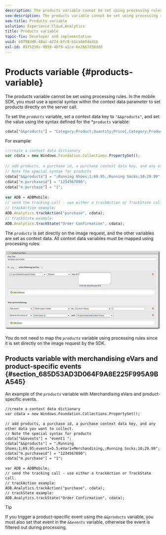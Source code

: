 ```yaml
---
description: The products variable cannot be set using processing rules. In the mobile SDK, you must use a special syntax within the context data parameter to set products directly on the server call.
seo-description: The products variable cannot be set using processing rules. In the mobile SDK, you must use a special syntax within the context data parameter to set products directly on the server call.
seo-title: Products variable
solution: Experience Cloud,Analytics
title: Products variable
topic-fix: Developer and implementation
uuid: 607983d6-48ac-4274-bfc8-b1ca4e5dad1b
exl-id: 0575236c-9858-4bf9-a2ce-6e2667d58ddd
---
```

# Products variable {#products-variable}

The products variable cannot be set using processing rules. In the mobile SDK, you must use a special syntax within the context data parameter to set products directly on the server call.

To set the *`products`* variable, set a context data key to `"&&products"`, and set the value using the syntax defined for the *`products` variable:

```js
cdata["&&products"] = "Category;Product;Quantity;Price[,Category;Product;Quantity;Price]";
```

For example:

```js
//create a context data dictionary 
var cdata = new Windows.Foundation.Collections.PropertySet(); 
 
// add products, a purchase id, a purchase context data key, and any other data you want to collect. 
// Note the special syntax for products 
cdata["&&products"] = ";Running Shoes;1;69.95,;Running Socks;10;29.99"; 
cdata["m.purchaseid"] = "1234567890"; 
cdata["m.purchase"] = "1"; 
 
var ADB = ADBMobile; 
// send the tracking call - use either a trackAction or TrackState call. 
// trackAction example: 
ADB.Analytics.trackAction("purchase", cdata); 
// trackState example: 
ADB.Analytics.trackState("Order Confirmation", cdata);
```

The *`products`* is set directly on the image request, and the other variables are set as context data. All context data variables must be mapped using processing rules: 

![](assets/products-procrules.png)

You do not need to map the *`products`* variable using processing rules since it is set directly on the image request by the SDK.

## Products variable with merchandising eVars and product-specific events {#section_685D53AD3D064F9A8E225F995A9BA545}

An example of the *`products`* variable with Merchandising eVars and product-specific events.

```
//create a context data dictionary 
var cdata = new Windows.Foundation.Collections.PropertySet(); 
  
// add products, a purchase id, a purchase context data key, and any other data you want to collect. 
// Note the special syntax for products 
cdata["&&events"] = "event1 "; 
cdata["&&products"] = ";Running Shoes;1;69.95;event1=5.5;eVar1=Merchandising,;Running Socks;10;29.99"; 
cdata["m.purchaseid"] = "1234567890"; 
cdata["m.purchase"] = "1"; 
  
var ADB = ADBMobile; 
// send the tracking call - use either a trackAction or TrackState call. 
// trackAction example: 
ADB.Analytics.trackAction("purchase", cdata); 
// trackState example: 
ADB.Analytics.trackState("Order Confirmation", cdata);
```

>[!TIP]
>
>If you trigger a product-specific event using the *`&&products`* variable, you must also set that event in the *`&&events`* variable, otherwise the event is filtered out during processing.
